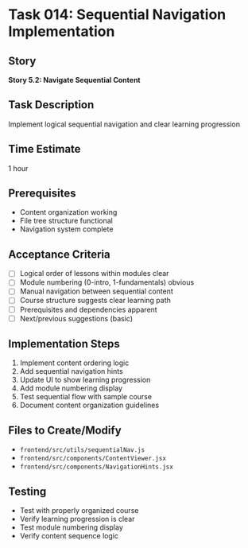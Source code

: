 # Task 014: Sequential Navigation Implementation

## Story
**Story 5.2: Navigate Sequential Content**

## Task Description
Implement logical sequential navigation and clear learning progression

## Time Estimate
1 hour

## Prerequisites
- Content organization working
- File tree structure functional
- Navigation system complete

## Acceptance Criteria
- [ ] Logical order of lessons within modules clear
- [ ] Module numbering (0-intro, 1-fundamentals) obvious
- [ ] Manual navigation between sequential content
- [ ] Course structure suggests clear learning path
- [ ] Prerequisites and dependencies apparent
- [ ] Next/previous suggestions (basic)

## Implementation Steps
1. Implement content ordering logic
2. Add sequential navigation hints
3. Update UI to show learning progression
4. Add module numbering display
5. Test sequential flow with sample course
6. Document content organization guidelines

## Files to Create/Modify
- `frontend/src/utils/sequentialNav.js`
- `frontend/src/components/ContentViewer.jsx`
- `frontend/src/components/NavigationHints.jsx`

## Testing
- Test with properly organized course
- Verify learning progression is clear
- Test module numbering display
- Verify content sequence logic